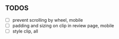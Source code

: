 ## TODOS

- [ ] prevent scrolling by wheel, mobile
- [ ] padding and sizing on clip in review page, mobile  
- [ ] style clip, all
